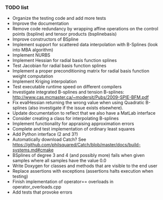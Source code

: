 ### TODO list
- Organize the testing code and add more tests 
- Improve the documentation
- Remove code redundancy by wrapping affine operations on the control points (bspline) and tensor products (bsplinebasis)
- Improve constructors of BSpline
- Implement support for scattered data interpolation with B-Splines (look into MBA algorithm)
- Implement NURBS
- Implement Hessian for radial basis function splines
- Test Jacobian for radial basis function splines
- Implement a proper preconditioning matrix for radial basis function weight computation
- Implement Kriging interpolation
- Test executable runtime speed on different compilers
- Investigate integrated B-splines and tension B-splines: http://www.cas.mcmaster.ca/~modersit/Pubs/2009-SPIE-BFM.pdf
- Fix evalHessian returning the wrong value when using Quadratic B-splines (also investigate if the issue exists elsewhere).
- Update documentation to reflect that we also have a MatLab interface
- Consider creating a class for interpolating B-splines
- Implement functionality for appraising approximation errors
- Complete and test implementation of ordinary least squares
- Add Python interface (2 and 3?)
- Automatically download Catch? See https://github.com/philsquared/Catch/blob/master/docs/build-systems.md#cmake
- BSplines of degree 3 and 4 (and possibly more) fails when given samples where all samples have the value 0.0
- Write Doxygen for classes and methods that are visible to the end user
- Replace assertions with exceptions (assertions halts execution when testing)
- Finish implementation of operator== overloads in operator_overloads.cpp
- Add tests that provoke errors
